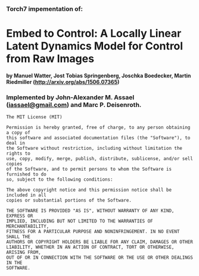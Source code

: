 ### Torch7 impementation of:
# Embed to Control: A Locally Linear Latent Dynamics Model for Control from Raw Images
    
    
#### by Manuel Watter, Jost Tobias Springenberg, Joschka Boedecker, Martin Riedmiller (http://arxiv.org/abs/1506.07365)

### Implemented by John-Alexander M. Assael (iassael@gmail.com) and Marc P. Deisenroth.


	The MIT License (MIT)
	
	Permission is hereby granted, free of charge, to any person obtaining a copy of
	this software and associated documentation files (the "Software"), to deal in
	the Software without restriction, including without limitation the rights to
	use, copy, modify, merge, publish, distribute, sublicense, and/or sell copies
	of the Software, and to permit persons to whom the Software is furnished to do
	so, subject to the following conditions:
	
	The above copyright notice and this permission notice shall be included in all
	copies or substantial portions of the Software.
	
	THE SOFTWARE IS PROVIDED "AS IS", WITHOUT WARRANTY OF ANY KIND, EXPRESS OR
	IMPLIED, INCLUDING BUT NOT LIMITED TO THE WARRANTIES OF MERCHANTABILITY,
	FITNESS FOR A PARTICULAR PURPOSE AND NONINFRINGEMENT. IN NO EVENT SHALL THE
	AUTHORS OR COPYRIGHT HOLDERS BE LIABLE FOR ANY CLAIM, DAMAGES OR OTHER
	LIABILITY, WHETHER IN AN ACTION OF CONTRACT, TORT OR OTHERWISE, ARISING FROM,
	OUT OF OR IN CONNECTION WITH THE SOFTWARE OR THE USE OR OTHER DEALINGS IN THE
	SOFTWARE.
